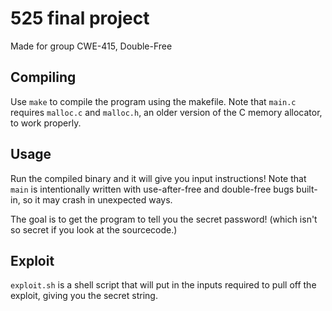 # 525 final project
Made for group CWE-415, Double-Free
## Compiling
Use `make` to compile the program using the makefile. Note that `main.c` requires `malloc.c` and `malloc.h`, an older version of the C memory allocator, to work properly.
## Usage
Run the compiled binary and it will give you input instructions! Note that `main` is intentionally written with use-after-free and double-free bugs built-in, so it may crash in unexpected ways.

The goal is to get the program to tell you the secret password! (which isn't so secret if you look at the sourcecode.)
## Exploit
`exploit.sh` is a shell script that will put in the inputs required to pull off the exploit, giving you the secret string.
